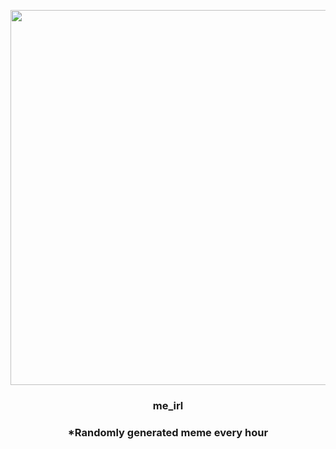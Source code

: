 <p align="center">
        <img src="https://i.redd.it/4h444mx2pvq81.jpg" width="600" height="600">
        </p>
        <h3 align="center">me_irl</h3>
        <h3 align="center">*Randomly generated meme every hour</h3>
    